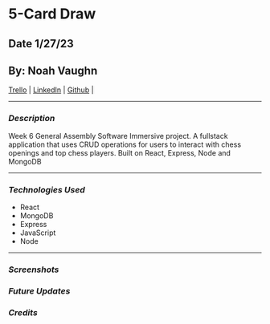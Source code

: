 # 5-Card Draw

## Date 1/27/23

## By: Noah Vaughn

[Trello](https://trello.com/b/bga8bsP1/pawns-101)
|
[LinkedIn](https://www.linkedin.com/in/noahvaughn/)
|
[Github](https://github.com/noahdvaughn)
|

---

### **_Description_**

Week 6 General Assembly Software Immersive project. A fullstack application that uses CRUD operations for users to interact with chess openings and top chess players. Built on React, Express, Node and MongoDB

---

### **_Technologies Used_**

- React
- MongoDB
- Express
- JavaScript
- Node

---

### **_Screenshots_**

### **_Future Updates_**

### **_Credits_**
